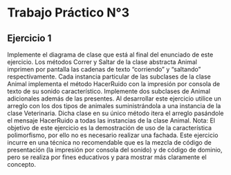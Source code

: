 # Trabajo Práctico N°3

## Ejercicio 1

Implemente el diagrama de clase que está al final del enunciado de este ejercicio. Los
métodos Correr y Saltar de la clase abstracta Animal imprimen por pantalla las cadenas de
texto “corriendo” y “saltando” respectivamente. Cada instancia particular de las subclases
de la clase Animal implementa el método HacerRuido con la impresión por consola de
texto de su sonido característico. Implemente dos subclases de Animal adicionales además
de las presentes.
Al desarrollar este ejercicio utilice un arreglo con los dos tipos de animales suministrándola
a una instancia de la clase Veterinaria. Dicha clase en su único método itera el arreglo
pasándole el mensaje HacerRuido a todas las instancias de la clase Animal.
Nota: El objetivo de este ejercicio es la demostración de uso de la característica
polimorfismo, por ello no es necesario realizar una fachada. Este ejercicio incurre en una
técnica no recomendable que es la mezcla de código de presentación (la impresión por
consola del sonido) y de código de dominio, pero se realiza por fines educativos y para
mostrar más claramente el concepto.
